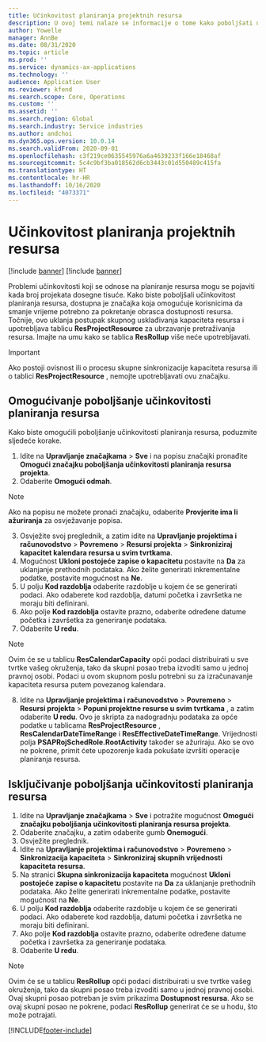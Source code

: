 ```yaml
---
title: Učinkovitost planiranja projektnih resursa
description: U ovoj temi nalaze se informacije o tome kako poboljšati učinkovitost planiranja resursa za velik broj projekata.
author: Yowelle
manager: AnnBe
ms.date: 08/31/2020
ms.topic: article
ms.prod: ''
ms.service: dynamics-ax-applications
ms.technology: ''
audience: Application User
ms.reviewer: kfend
ms.search.scope: Core, Operations
ms.custom: ''
ms.assetid: ''
ms.search.region: Global
ms.search.industry: Service industries
ms.author: andchoi
ms.dyn365.ops.version: 10.0.14
ms.search.validFrom: 2020-09-01
ms.openlocfilehash: c3f219ce0635545976a6a4639233f166e18468af
ms.sourcegitcommit: 5c4c9bf3ba018562d6cb3443c01d550489c415fa
ms.translationtype: HT
ms.contentlocale: hr-HR
ms.lasthandoff: 10/16/2020
ms.locfileid: "4073371"
---
```

# <a name="project-resource-scheduling-performance"></a>Učinkovitost planiranja projektnih resursa

[!include [banner](../includes/banner.md)]
[!include [banner](../includes/preview-banner.md)]


Problemi učinkovitosti koji se odnose na planiranje resursa mogu se pojaviti kada broj projekata dosegne tisuće. Kako biste poboljšali učinkovitost planiranja resursa, dostupna je značajka koja omogućuje korisnicima da smanje vrijeme potrebno za pokretanje obrasca dostupnosti resursa. Točnije, ovo uklanja postupak skupnog usklađivanja kapaciteta resursa i upotrebljava tablicu **ResProjectResource** za ubrzavanje pretraživanja resursa. Imajte na umu kako se tablica **ResRollup** više neće upotrebljavati.

> [!IMPORTANT]
> Ako postoji ovisnost ili o procesu skupne sinkronizacije kapaciteta resursa ili o tablici **ResProjectResource** , nemojte upotrebljavati ovu značajku.

## <a name="enable-resource-scheduling-performance-enhancement"></a>Omogućivanje poboljšanje učinkovitosti planiranja resursa
Kako biste omogućili poboljšanje učinkovitosti planiranja resursa, poduzmite sljedeće korake.

1. Idite na **Upravljanje značajkama** > **Sve** i na popisu značajki pronađite **Omogući značajku poboljšanja učinkovitosti planiranja resursa projekta**.
2. Odaberite **Omogući odmah**.

> [!NOTE]
> Ako na popisu ne možete pronaći značajku, odaberite **Provjerite ima li ažuriranja** za osvježavanje popisa.

3. Osvježite svoj preglednik, a zatim idite na **Upravljanje projektima i računovodstvo** > **Povremeno** > **Resursi projekta** > **Sinkroniziraj kapacitet kalendara resursa u svim tvrtkama**.
4. Mogućnost **Ukloni postojeće zapise o kapacitetu** postavite na **Da** za uklanjanje prethodnih podataka. Ako želite generirati inkrementalne podatke, postavite mogućnost na **Ne**.
5. U polju **Kod razdoblja** odaberite razdoblje u kojem će se generirati podaci. Ako odaberete kod razdoblja, datumi početka i završetka ne moraju biti definirani.
6. Ako polje **Kod razdoblja** ostavite prazno, odaberite određene datume početka i završetka za generiranje podataka.
7. Odaberite **U redu**.

 > [!NOTE]
 > Ovim će se u tablicu **ResCalendarCapacity** opći podaci distribuirati u sve tvrtke vašeg okruženja, tako da skupni posao treba izvoditi samo u jednoj pravnoj osobi. Podaci u ovom skupnom poslu potrebni su za izračunavanje kapaciteta resursa putem povezanog kalendara.

8. Idite na **Upravljanje projektima i računovodstvo** > **Povremeno** > **Resursi projekta** > **Popuni projektne resurse u svim tvrtkama** , a zatim odaberite **U redu**. Ovo je skripta za nadogradnju podataka za opće podatke u tablicama **ResProjectResource** , **ResCalendarDateTimeRange** i **ResEffectiveDateTimeRange**. Vrijednosti polja **PSAPRojSchedRole.RootActivity** također se ažuriraju. Ako se ovo ne pokrene, primit ćete upozorenje kada pokušate izvršiti operacije planiranja resursa.
 
## <a name="turn-off-resource-scheduling-performance-enhancement"></a>Isključivanje poboljšanja učinkovitosti planiranja resursa

1. Idite na **Upravljanje značajkama** > **Sve** i potražite mogućnost **Omogući značajku poboljšanja učinkovitosti planiranja resursa projekta**.
2. Odaberite značajku, a zatim odaberite gumb **Onemogući**.
3. Osvježite preglednik.
4. Idite na **Upravljanje projektima i računovodstvo** > **Povremeno** > **Sinkronizacija kapaciteta** > **Sinkroniziraj skupnih vrijednosti kapaciteta resursa**.
5. Na stranici **Skupna sinkronizacija kapaciteta** mogućnost **Ukloni postojeće zapise o kapacitetu** postavite na **Da** za uklanjanje prethodnih podataka. Ako želite generirati inkrementalne podatke, postavite mogućnost na **Ne**.
6. U polju **Kod razdoblja** odaberite razdoblje u kojem će se generirati podaci. Ako odaberete kod razdoblja, datumi početka i završetka ne moraju biti definirani.
7. Ako polje **Kod razdoblja** ostavite prazno, odaberite određene datume početka i završetka za generiranje podataka.
8. Odaberite **U redu**.

> [!NOTE]
> Ovim će se u tablicu **ResRollup** opći podaci distribuirati u sve tvrtke vašeg okruženja, tako da skupni posao treba izvoditi samo u jednoj pravnoj osobi. Ovaj skupni posao potreban je svim prikazima **Dostupnost resursa**. Ako se ovaj skupni posao ne pokrene, podaci **ResRollup** generirat će se u hodu, što može potrajati.


[!INCLUDE[footer-include](../includes/footer-banner.md)]